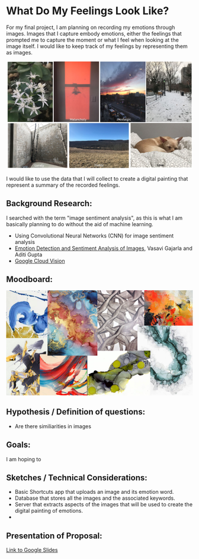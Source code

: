 # What Do My Feelings Look Like?

For my final project, I am planning on recording my emotions through images. Images that I capture embody emotions, either the feelings that prompted me to capture the moment or what I feel when looking at the image itself. I would like to keep track of my feelings by representing them as images. 

![Image of images matched with emotion words](img/image-emotions.jpg)

I would like to use the data that I will collect to create a digital painting that represent a summary of the recorded feelings.

## Background Research:

I searched with the term "image sentiment analysis", as this is what I am basically planning to do without the aid of machine learning. 
* Using Convolutional Neural Networks (CNN) for image sentiment analysis
* [Emotion Detection and Sentiment Analysis of Images](https://www.cc.gatech.edu/~hays/7476/projects/Aditi_Vasavi.pdf), Vasavi Gajarla and Aditi Gupta
* [Google Cloud Vision](https://cloud.google.com/vision/)

## Moodboard:

![Image of moodboard for emotion painting](img/moodboard.jpg)

## Hypothesis / Definition of questions:

* Are there similiarities in images 

## Goals:

I am hoping to 

## Sketches / Technical Considerations:

* Basic Shortcuts app that uploads an image and its emotion word.
* Database that stores all the images and the associated keywords.
* Server that extracts aspects of the images that will be used to create the digital painting of emotions.
* 

## Presentation of Proposal:

[Link to Google Slides](https://docs.google.com/presentation/d/1bPqzZvrEv2kw7KjkittPcHzug24fkzms-DPqMVXX1lw/edit?usp=sharing)
